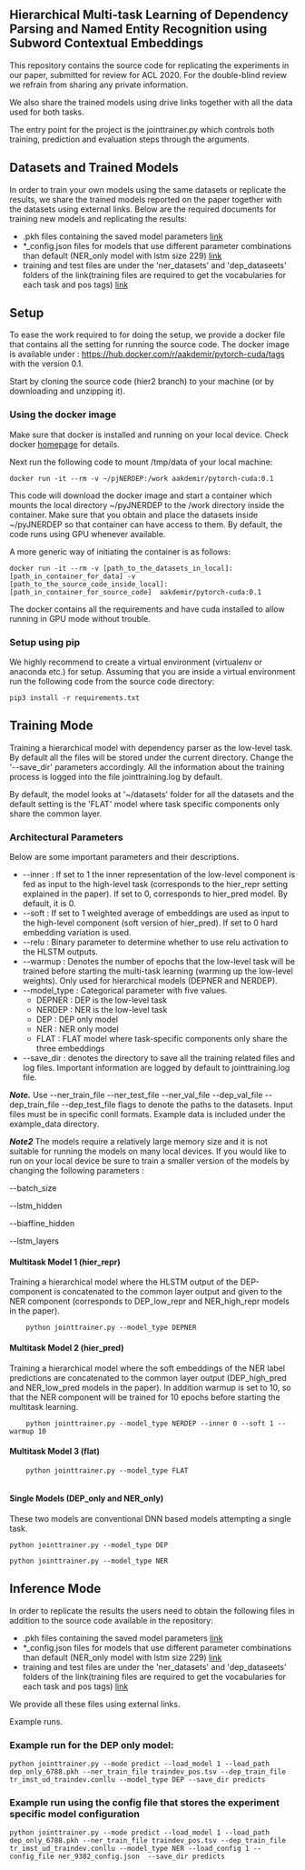 ## Hierarchical Multi-task Learning of Dependency Parsing and Named Entity Recognition using Subword Contextual Embeddings

This repository contains the source code for replicating the experiments in our paper, submitted for review for ACL 2020.
For the double-blind review we refrain from sharing any private information.

We also share the trained models using drive links together with all the data used for both tasks.


The entry point for the project is the jointtrainer.py which controls both training, prediction and evaluation steps through the arguments. 

## Datasets and Trained Models

In order to train your own models using the same datasets or replicate the results, we share the trained models reported on the paper together with the datasets using external links.
Below are the required documents for training new models and replicating the results: 

- .pkh files containing the saved model parameters [link](https://drive.google.com/drive/folders/1I2YSW6Vzw6CrIgJlKfIm3uFod1ETd7SR?usp=sharing)
- *_config.json files for models that use different parameter combinations than default (NER_only model with lstm size 229) [link](https://drive.google.com/drive/folders/1I2YSW6Vzw6CrIgJlKfIm3uFod1ETd7SR?usp=sharing)
- training and test files are under the 'ner_datasets' and 'dep_dataseets' folders of the link(training files are required to get the vocabularies for each task and pos tags) [link](https://drive.google.com/drive/folders/1ugT4tk8FlxxOQdjp4m9pXc_6_Xhdlo2-?usp=sharing)


## Setup

To ease the work required to for doing the setup, we provide a docker file that contains all the setting for running the source code. The docker image is available under : https://hub.docker.com/r/aakdemir/pytorch-cuda/tags with the version 0.1. 

Start by cloning the source code (hier2 branch) to your machine (or by downloading and unzipping it).

### Using the docker image

Make sure that docker is installed and running on your local device. Check docker [homepage](https://docs.docker.com/docker-for-windows/install/) for details.

Next run the following code to mount /tmp/data of your local machine: 

```
docker run -it --rm -v ~/pjNERDEP:/work aakdemir/pytorch-cuda:0.1

```

This code will download the docker image and start a container which mounts the local directory ~/pyJNERDEP to the /work directory inside the container.
Make sure that you obtain and place the datasets inside ~/pyJNERDEP so that container can have access to them.
By default, the code runs using GPU whenever available.

A more generic way of initiating the container is as follows:

```
docker run -it --rm -v [path_to_the_datasets_in_local]:[path_in_container_for_data] -v [path_to_the_source_code_inside_local]:[path_in_container_for_source_code]  aakdemir/pytorch-cuda:0.1

```

The docker contains all the requirements and have cuda installed to allow running in GPU mode without trouble.

### Setup using pip

We highly recommend to create a virtual environment (virtualenv or anaconda etc.) for setup.
Assuming that you are inside a virtual environment run the following code from the source code directory:

```
pip3 install -r requirements.txt

```


## Training Mode

Training a hierarchical model with dependency parser as the low-level task.
By default all the files will be stored under the current directory.
Change the '--save_dir' parameters accordingly. All the information about the training process is logged into the file jointtraining.log by default.



By default, the model looks at '~/datasets' folder for all the datasets and the default setting is the 'FLAT' model where task specific components only share the common layer.

### Architectural Parameters

Below are some important parameters and their descriptions.
- --inner : If set to 1 the inner representation of the low-level component is fed as input to the high-level task (corresponds to the hier_repr setting explained in the paper). If set to 0, corresponds to hier_pred model. By default, it is 0.
- --soft : If set to 1 weighted average of embeddings are used as input to the high-level component (soft version of hier_pred). If set to 0 hard embedding variation is used.
- --relu : Binary parameter to determine whether to use relu activation to the HLSTM outputs.  
- --warmup : Denotes the number of epochs that the low-level task will be trained before starting the multi-task learning (warming up the low-level weights). Only used for hierarchical models (DEPNER and NERDEP).
- --model_type : Categorical parameter with five values.
    - DEPNER : DEP is the low-level task
    - NERDEP : NER is the low-level task
    - DEP : DEP only model
    - NER : NER only model
    - FLAT : FLAT model where task-specific components only share the three embeddings
- --save_dir : denotes the directory to save all the training related files and log files. Important information are logged by default to jointtraining.log file.


***Note.*** Use --ner_train_file --ner_test_file --ner_val_file --dep_val_file --dep_train_file --dep_test_file flags to denote the paths to the datasets. Input files must be in specific conll formats. Example data is included  under the example_data directory.

***Note2*** The models require a relatively large memory size and it is not suitable for running the models on many local devices. If you would like to run on your local device be sure to train a smaller version of the models by changing the following parameters :

--batch_size

--lstm_hidden

--biaffine_hidden

--lstm_layers

#### Multitask Model 1 (hier_repr)
Training a hierarchical model where the HLSTM output of the DEP-component is concatenated to the common layer output and given to the NER component (corresponds to DEP_low_repr and NER_high_repr models in the paper).

```
    python jointtrainer.py --model_type DEPNER 
```

#### Multitask Model 2 (hier_pred)
Training a hierarchical model where the soft embeddings of the NER label predictions are concatenated to the common layer output (DEP_high_pred and NER_low_pred models in the paper). In addition warmup is set to 10, so that the NER component will be trained for 10 epochs before starting the multitask learning.

```
    python jointtrainer.py --model_type NERDEP --inner 0 --soft 1 --warmup 10
```


#### Multitask Model 3 (flat)

```
    python jointtrainer.py --model_type FLAT 
   
```

#### Single Models (DEP_only and NER_only)
These two models are conventional DNN based models attempting a single task.

```
python jointtrainer.py --model_type DEP
```

```
python jointtrainer.py --model_type NER
```


## Inference Mode

In order to replicate the results the users need to obtain the following files in addition to the source code  available in the repository:

- .pkh files containing the saved model parameters [link](https://drive.google.com/drive/folders/1I2YSW6Vzw6CrIgJlKfIm3uFod1ETd7SR?usp=sharing)
- *_config.json files for models that use different parameter combinations than default (NER_only model with lstm size 229) [link](https://drive.google.com/drive/folders/1I2YSW6Vzw6CrIgJlKfIm3uFod1ETd7SR?usp=sharing)
- training and test files are under the 'ner_datasets' and 'dep_dataseets' folders of the link(training files are required to get the vocabularies for each task and pos tags) [link](https://drive.google.com/drive/folders/1ugT4tk8FlxxOQdjp4m9pXc_6_Xhdlo2-?usp=sharing)

We provide all these files using external links.

Example runs.

### Example run for the DEP only model:



```
python jointtrainer.py --mode predict --load_model 1 --load_path dep_only_6788.pkh --ner_train_file traindev_pos.tsv --dep_train_file tr_imst_ud_traindev.conllu --model_type DEP --save_dir predicts 
```


### Example run using the config file that stores the experiment specific model configuration
```
python jointtrainer.py --mode predict --load_model 1 --load_path dep_only_6788.pkh --ner_train_file traindev_pos.tsv --dep_train_file tr_imst_ud_traindev.conllu --model_type NER --load_config 1 --config_file ner_9382_config.json  --save_dir predicts 
```



